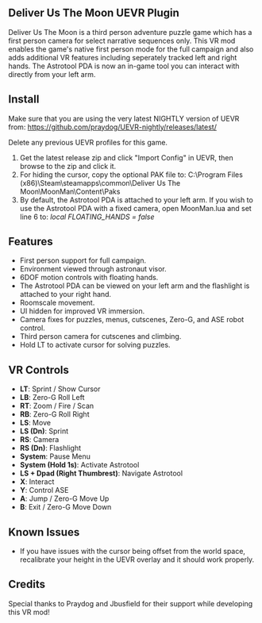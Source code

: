 ## Deliver Us The Moon UEVR Plugin
Deliver Us The Moon is a third person adventure puzzle game which has a first person camera for select narrative sequences only.  This VR mod enables the game's native first person mode for the full campaign and also adds additional VR features including seperately tracked left and right hands.  The Astrotool PDA is now an in-game tool you can interact with directly from your left arm.

## Install
Make sure that you are using the very latest NIGHTLY version of UEVR from: https://github.com/praydog/UEVR-nightly/releases/latest/

Delete any previous UEVR profiles for this game.

1. Get the latest release zip and click "Import Config" in UEVR, then browse to the zip and click it.
2. For hiding the cursor, copy the optional PAK file to: C:\Program Files (x86)\Steam\steamapps\common\Deliver Us The Moon\MoonMan\Content\Paks
3. By default, the Astrotool PDA is attached to your left arm.  If you wish to use the Astrotool PDA with a fixed camera, open MoonMan.lua and set line 6 to: *local FLOATING_HANDS = false*

## Features
* First person support for full campaign.
* Environment viewed through astronaut visor.
* 6DOF motion controls with floating hands.
* The Astrotool PDA can be viewed on your left arm and the flashlight is attached to your right hand.
* Roomscale movement.
* UI hidden for improved VR immersion.
* Camera fixes for puzzles, menus, cutscenes, Zero-G, and ASE robot control.
* Third person camera for cutscenes and climbing.
* Hold LT to activate cursor for solving puzzles.

## VR Controls
* **LT**: Sprint / Show Cursor
* **LB**: Zero-G Roll Left
* **RT**: Zoom / Fire / Scan
* **RB**: Zero-G Roll Right
* **LS**: Move
* **LS (Dn)**: Sprint
* **RS**: Camera
* **RS (Dn)**: Flashlight
* **System**: Pause Menu
* **System (Hold 1s)**: Activate Astrotool
* **LS + Dpad (Right Thumbrest)**: Navigate Astrotool
* **X**: Interact
* **Y**: Control ASE
* **A**: Jump / Zero-G Move Up
* **B**: Exit / Zero-G Move Down

## Known Issues
* If you have issues with the cursor being offset from the world space, recalibrate your height in the UEVR overlay and it should work properly. 

## Credits
Special thanks to Praydog and Jbusfield for their support while developing this VR mod!
